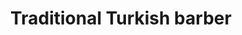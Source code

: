 ---
title: "Traditional Turkish barber"
url: /bristol/traditional-turkish-barber/
shop: hairdresser
---